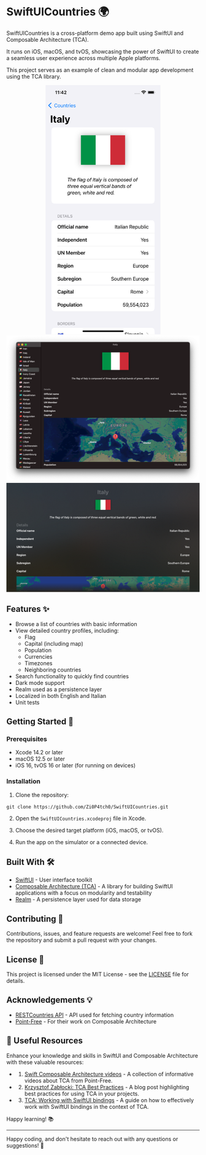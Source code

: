 # SwiftUICountries 🌍

SwiftUICountries is a cross-platform demo app built using SwiftUI and Composable Architecture (TCA). 

It runs on iOS, macOS, and tvOS, showcasing the power of SwiftUI to create a seamless user experience across multiple Apple platforms. 

This project serves as an example of clean and modular app development using the TCA library.

<p align="center">
<img src="screenshots/ios.png" width="300">
<img src="screenshots/macos.png" width="600">
<img src="screenshots/tvos.png" width="600">
</p>

## Features ✨

- Browse a list of countries with basic information
- View detailed country profiles, including:
  - Flag
  - Capital (including map)
  - Population
  - Currencies
  - Timezones
  - Neighboring countries
- Search functionality to quickly find countries
- Dark mode support
- Realm used as a persistence layer
- Localized in both English and Italian
- Unit tests

## Getting Started 🚀

### Prerequisites

- Xcode 14.2 or later
- macOS 12.5 or later
- iOS 16, tvOS 16 or later (for running on devices)

### Installation

1. Clone the repository:

```
git clone https://github.com/Zi0P4tch0/SwiftUICountries.git
```

2. Open the `SwiftUICountries.xcodeproj` file in Xcode.

3. Choose the desired target platform (iOS, macOS, or tvOS).

4. Run the app on the simulator or a connected device.

## Built With 🛠

- [SwiftUI](https://developer.apple.com/documentation/swiftui) - User interface toolkit
- [Composable Architecture (TCA)](https://github.com/pointfreeco/swift-composable-architecture) - A library for building SwiftUI applications with a focus on modularity and testability
- [Realm](https://realm.io) - A persistence layer used for data storage

## Contributing 🤝

Contributions, issues, and feature requests are welcome! Feel free to fork the repository and submit a pull request with your changes.

## License 📄

This project is licensed under the MIT License - see the [LICENSE](LICENSE) file for details.

## Acknowledgements 💡

- [RESTCountries API](https://restcountries.com) - API used for fetching country information
- [Point-Free](https://www.pointfree.co) - For their work on Composable Architecture

## 🌟 Useful Resources

Enhance your knowledge and skills in SwiftUI and Composable Architecture with these valuable resources:

- 1) [Swift Composable Architecture videos](https://www.pointfree.co/collections/composable-architecture) - A collection of informative videos about TCA from Point-Free.
- 2) [Krzysztof Zabłocki: TCA Best Practices](https://www.merowing.info/the-composable-architecture-best-practices/) - A blog post highlighting best practices for using TCA in your projects.
- 3) [TCA: Working with SwiftUI bindings](https://swiftpackageindex.com/pointfreeco/swift-composable-architecture/main/documentation/composablearchitecture/bindings) - A guide on how to effectively work with SwiftUI bindings in the context of TCA.

Happy learning! 📚


---

Happy coding, and don't hesitate to reach out with any questions or suggestions! 🌟
